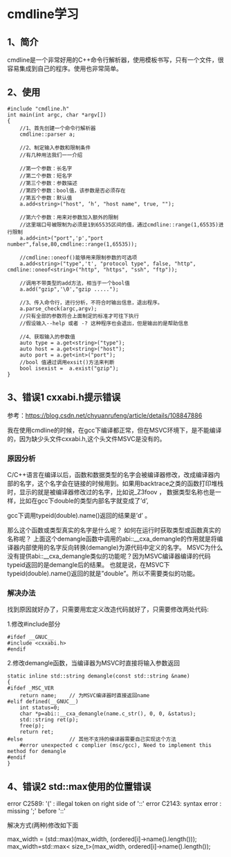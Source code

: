 # cmdline学习

## 1、简介
cmdline是一个非常好用的C++命令行解析器，使用模板书写，只有一个文件，很容易集成到自己的程序。使用也非常简单。

## 2、使用
```
#include "cmdline.h"
int main(int argc, char *argv[])
{
	//1、首先创建一个命令行解析器
	cmdline::parser a;
	
	//2、制定输入参数和限制条件
	//有几种用法我们一一介绍
	
	//第一个参数：长名字
	//第二个参数：短名字
	//第三个参数：参数描述
	//第四个参数：bool值，该参数是否必须存在
	//第五个参数：默认值
	a.add<string>("host", ‘h‘, "host name", true, "");
	
	//第六个参数：用来对参数加入额外的限制
	//这里端口号被限制为必须是1到65535区间的值，通过cmdline::range(1,65535)进行限制
	a.add<int>("port",'p',"port number",false,80,cmdline::range(1,65535));
	
	//cmdline::oneof()能够用来限制参数的可选项
	a.add<string>("type",'t', "protocol type", false, "http", cmdline::oneof<string>("http", "https", "ssh", "ftp"));
	
	//调用不带类型的add方法，相当于一个bool值
	a.add("gzip",'\0',"gzip .....");
	
	//3、传入命令行，进行分析，不符合时输出信息，退出程序。
	a.parse_check(argc,argv);
	//只有全部的参数符合上面制定的标准才可往下执行
	//假设输入--help 或者 -? 这种程序也会退出，但是输出的是帮助信息

	//4、获取输入的参数值
	auto type = a.get<string>("type");
	auto host = a.get<string>("host");
	auto port = a.get<int>("port");
	//bool 值通过调用exsit()方法来判断
	bool isexist =  a.exist("gzip");
}
```

## 3、错误1 cxxabi.h提示错误
参考：https://blog.csdn.net/chyuanrufeng/article/details/108847886

我在使用cmdline的时候，在gcc下编译都正常，但在MSVC环境下，是不能编译的，因为缺少头文件cxxabi.h,这个头文件MSVC是没有的。

### 原因分析
C/C++语言在编译以后，函数和数据类型的名字会被编译器修改，改成编译器内部的名字，这个名字会在链接的时候用到。如果用backtrace之类的函数打印堆栈时，显示的就是被编译器修改过的名字，比如说_Z3foov ， 
数据类型名称也是一样，比如在gcc下double的类型内部名字就变成了’d’,

gcc下调用typeid(double).name()返回的结果是’d’ 。

那么这个函数或类型真实的名字是什么呢？ 
如何在运行时获取类型或函数真实的名称呢？ 
上面这个demangle函数中调用的abi::__cxa_demangle的作用就是将编译器内部使用的名字反向转换(demangle)为源代码中定义的名字。 
MSVC为什么没有提供abi::__cxa_demangle类似的功能呢？因为MSVC编译器编译的代码typeid返回的是demangle后的结果。 
也就是说，在MSVC下typeid(double).name()返回的就是”double”。所以不需要类似的功能。

### 解决办法
找到原因就好办了，只需要用宏定义改造代码就好了，只需要修改两处代码:

1.修改#include部分
```
#ifdef __GNUC__
#include <cxxabi.h>
#endif
```

2.修改demangle函数，当编译器为MSVC时直接将输入参数返回
```
static inline std::string demangle(const std::string &name)
{
#ifdef _MSC_VER
    return name;    // 为MSVC编译器时直接返回name
#elif defined(__GNUC__) 
    int status=0;
    char *p=abi::__cxa_demangle(name.c_str(), 0, 0, &status);
    std::string ret(p);
    free(p);
    return ret;
#else               // 其他不支持的编译器需要自己实现这个方法
    #error unexpected c complier (msc/gcc), Need to implement this method for demangle
#endif
}
```

## 4、错误2 std::max使用的位置错误
error C2589: '(' : illegal token on right side of '::'
error C2143: syntax error : missing ';' before '::'

解决方式(两种)修改如下面

max_width = (std::max)(max_width, (ordered[i]->name().length()));
max_width=std::max< size_t>(max_width, ordered[i]->name().length());

